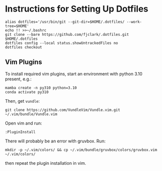 # Instructions for Setting Up Dotfiles

```
alias dotfiles='/usr/bin/git --git-dir=$HOME/.dotfiles/ --work-tree=$HOME'
echo !! >>~/.bashrc
git clone --bare https://github.com/fjclark/.dotfiles.git $HOME/.dotfiles
dotfiles config --local status.showUntrackedFiles no
dotfiles checkout
```

## Vim Plugins

To install required vim plugins, start an environment with python 3.10 present, e.g.:
```
mamba create -n py310 python=3.10
conda activate py310
```
Then, get `vundle`:
```
git clone https://github.com/VundleVim/Vundle.vim.git ~/.vim/bundle/Vundle.vim
```

Open vim and run:
```
:PluginInstall
```

There will probably be an error with gruvbox. Run:
```
mkdir -p ~/.vim/colors/ && cp ~/.vim/bundle/gruvbox/colors/gruvbox.vim ~/.vim/colors/
```
then repeat the plugin installation in vim.
